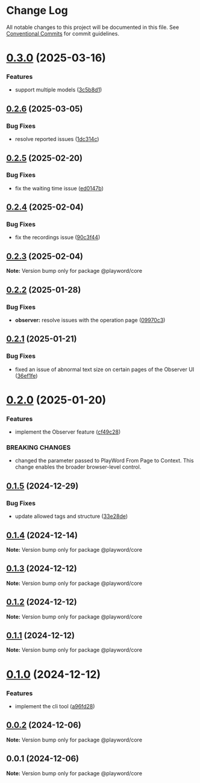 # Change Log

All notable changes to this project will be documented in this file.
See [Conventional Commits](https://conventionalcommits.org) for commit guidelines.

# [0.3.0](https://github.com/Foreverskyin0216/playword/compare/@playword/core@0.2.6...@playword/core@0.3.0) (2025-03-16)


### Features

* support multiple models ([3c5b8d1](https://github.com/Foreverskyin0216/playword/commit/3c5b8d179fe526397b08b7f465631707d7d65b63))





## [0.2.6](https://github.com/Foreverskyin0216/playword/compare/@playword/core@0.2.5...@playword/core@0.2.6) (2025-03-05)


### Bug Fixes

* resolve reported issues ([1dc314c](https://github.com/Foreverskyin0216/playword/commit/1dc314c741f9de9b1b013304cd8b64118fbff6fe))





## [0.2.5](https://github.com/Foreverskyin0216/playword/compare/@playword/core@0.2.4...@playword/core@0.2.5) (2025-02-20)


### Bug Fixes

* fix the waiting time issue ([ed0147b](https://github.com/Foreverskyin0216/playword/commit/ed0147b4cb4362c12332646860faa0d7145698f4))





## [0.2.4](https://github.com/Foreverskyin0216/playword/compare/@playword/core@0.2.3...@playword/core@0.2.4) (2025-02-04)


### Bug Fixes

* fix the recordings issue ([90c3f44](https://github.com/Foreverskyin0216/playword/commit/90c3f443ce83ba3b919e7c1e3adbbdd92e20cbf3))





## [0.2.3](https://github.com/Foreverskyin0216/playword/compare/@playword/core@0.2.2...@playword/core@0.2.3) (2025-02-04)

**Note:** Version bump only for package @playword/core





## [0.2.2](https://github.com/Foreverskyin0216/playword/compare/@playword/core@0.2.1...@playword/core@0.2.2) (2025-01-28)


### Bug Fixes

* **observer:** resolve issues with the operation page ([09970c3](https://github.com/Foreverskyin0216/playword/commit/09970c3591935e22202cf6d5e91379bcb70ba540))





## [0.2.1](https://github.com/Foreverskyin0216/playword/compare/@playword/core@0.2.0...@playword/core@0.2.1) (2025-01-21)


### Bug Fixes

* fixed an issue of abnormal text size on certain pages of the Observer UI ([36ef1fe](https://github.com/Foreverskyin0216/playword/commit/36ef1fe1a5a121d5836789554eb2f5b7f9760084))





# [0.2.0](https://github.com/Foreverskyin0216/playword/compare/@playword/core@0.1.5...@playword/core@0.2.0) (2025-01-20)


### Features

* implement the Observer feature ([cf49c28](https://github.com/Foreverskyin0216/playword/commit/cf49c28b487fa92814427526ff2705ca3d56362a))


### BREAKING CHANGES

* changed the parameter passed to PlayWord From Page to Context.
This change enables the broader browser-level control.





## [0.1.5](https://github.com/Foreverskyin0216/playword/compare/@playword/core@0.1.4...@playword/core@0.1.5) (2024-12-29)


### Bug Fixes

* update allowed tags and structure ([33e28de](https://github.com/Foreverskyin0216/playword/commit/33e28de986d9b36e6570be2d0a3f85f09a6858fd))





## [0.1.4](https://github.com/Foreverskyin0216/playword/compare/@playword/core@0.1.3...@playword/core@0.1.4) (2024-12-14)

**Note:** Version bump only for package @playword/core





## [0.1.3](https://github.com/Foreverskyin0216/playword/compare/@playword/core@0.1.2...@playword/core@0.1.3) (2024-12-12)

**Note:** Version bump only for package @playword/core





## [0.1.2](https://github.com/Foreverskyin0216/playword/compare/@playword/core@0.1.1...@playword/core@0.1.2) (2024-12-12)

**Note:** Version bump only for package @playword/core





## [0.1.1](https://github.com/Foreverskyin0216/playword/compare/@playword/core@0.1.0...@playword/core@0.1.1) (2024-12-12)

**Note:** Version bump only for package @playword/core





# [0.1.0](https://github.com/Foreverskyin0216/playword/compare/@playword/core@0.0.2...@playword/core@0.1.0) (2024-12-12)


### Features

* implement the cli tool ([a96fd28](https://github.com/Foreverskyin0216/playword/commit/a96fd28793767eb13460b047bd73ae409d839f43))





## [0.0.2](https://github.com/Foreverskyin0216/playword/compare/@playword/core@0.0.1...@playword/core@0.0.2) (2024-12-06)

**Note:** Version bump only for package @playword/core





## 0.0.1 (2024-12-06)

**Note:** Version bump only for package @playword/core
